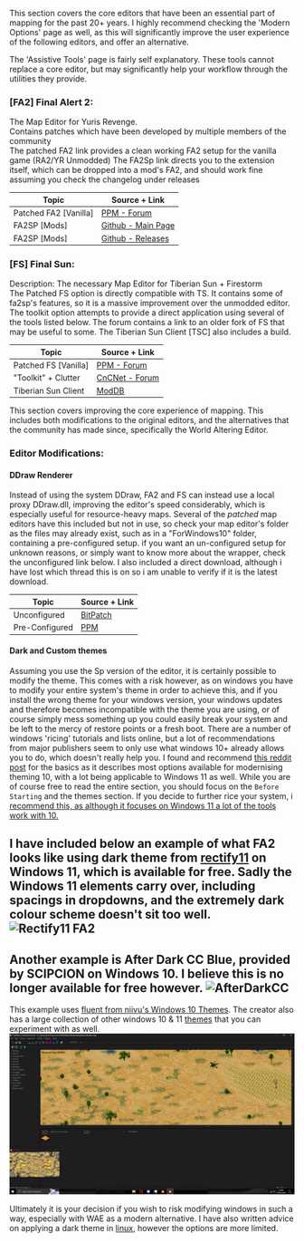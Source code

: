 This section covers the core editors that have been an essential part of mapping for the past 20+ years. I highly recommend checking the 'Modern Options' page as well, as this will significantly improve the user experience of the following editors, and offer an alternative.

The 'Assistive Tools' page is fairly self explanatory. These tools cannot replace a core editor, but may significantly help your workflow through the utilities they provide.

### [FA2] Final Alert 2:

The Map Editor for Yuris Revenge. <br />
Contains patches which have been developed by multiple members of the community <br />
The patched FA2 link provides a clean working FA2 setup for the vanilla game (RA2/YR Unmodded)
The FA2Sp link directs you to the extension itself, which can be dropped into a mod's FA2, and should work fine assuming you check the changelog under releases <br />

| Topic | Source + Link |
| ------------ | ------------- |
| Patched FA2 [Vanilla] | [PPM - Forum](https://ppmforums.com/topic-47342/final-alert-2-yr-v102-patches/) |
| FA2SP [Mods] | [Github - Main Page](https://github.com/secsome/FA2sp)|
| FA2SP [Mods] | [Github - Releases](https://github.com/secsome/FA2sp/releases)|

### [FS] Final Sun:

Description: The necessary Map Editor for Tiberian Sun + Firestorm <br />
The Patched FS option is directly compatible with TS. It contains some of fa2sp's features, so it is a massive improvement over the unmodded editor.
The toolkit option attempts to provide a direct application using several of the tools listed below. The forum contains a link to an older fork of FS that may be useful to some.
The Tiberian Sun Client [TSC] also includes a build.

| Topic | Source + Link |
| ------------ | ------------- |
| Patched FS [Vanilla] | [PPM - Forum](https://ppmforums.com/topic-47355/finalsun-101-patches/) |
| "Toolkit" + Clutter | [CnCNet - Forum](https://forums.cncnet.org/topic/6720-final-sun-complete-fixed/) |
| Tiberian Sun Client | [ModDB](https://www.moddb.com/mods/tiberian-sun-client) |

This section covers improving the core experience of mapping. This includes both modifications to the original editors, and the alternatives that the community has made since, specifically the World Altering Editor.

### Editor Modifications:
#### DDraw Renderer

Instead of using the system DDraw, FA2 and FS can instead use a local proxy DDraw.dll, improving the editor's speed considerably, which is especially useful for resource-heavy maps.
Several of the *patched* map editors have this included but not in use, so check your map editor's folder as the files may already exist, such as in a "ForWindows10" folder, containing a pre-configured setup. if you want an un-configured setup for unknown reasons, or simply want to know more about the wrapper, check the unconfigured link below. I also included a direct download, although i have lost which thread this is on so i am unable to verify if it is the latest download.

| Topic | Source + Link |
| ------------ | ------------- |
| Unconfigured  |[BitPatch](http://bitpatch.com/ddwrapper.html)|
| Pre-Configured|[PPM](https://ppmforums.com/download.php?id=72031&sid=5b50cb3c1696d792adb195e4360b46fd)|

#### Dark and Custom themes

Assuming you use the Sp version of the editor, it is certainly possible to modify the theme. This comes with a risk however, as on windows you have to modify your entire system's theme in order to achieve this, and if you install the wrong theme for your windows version, your windows updates and therefore becomes incompatible with the theme you are using, or of course simply mess something up you could easily break your system and be left to the mercy of restore points or a fresh boot. There are a number of windows 'ricing' tutorials and lists online, but a lot of recommendations from major publishers seem to only use what windows 10+ already allows you to do, which doesn't really help you. I found and recommend [this reddit post](https://www.reddit.com/r/Windows10/comments/168y7dn/ultimate_simplified_guide_how_to_make_windows_10/) for the basics as it describes most options available for modernising theming 10, with a lot being applicable to Windows 11 as well. While you are of course free to read the entire section, you should focus on the `Before Starting` and the themes section.  If you decide to further rice your system, i [recommend this, as although it focuses on Windows 11 a lot of the tools work with 10.](https://github.com/twonth/winning-at-windows)

I have included below an example of what FA2 looks like using dark theme from [rectify11](https://rectify11.net) on Windows 11, which is available for free. Sadly the Windows 11 elements carry over, including spacings in dropdowns, and the extremely dark colour scheme doesn't sit too well.
![Rectify11 FA2](Assets/win11_themed.png)
---
Another example is After Dark CC Blue, provided by SCIPCION on Windows 10. I believe this is no longer available for free however.
![AfterDarkCC](Assets/after_dark_cc.png)
---
This example uses [fluent from niivu's Windows 10 Themes](https://github.com/niivu/Windows-10-themes). The creator also has a large collection of other windows 10 & 11 [themes](https://www.deviantart.com/niivu/gallery) that you can experiment with as well.
![Win10_Fluent](Assets/fluent.png)

Ultimately it is your decision if you wish to risk modifying windows in such a way, especially with WAE as a modern alternative. I have also written advice on applying a dark theme in [linux](linuxtools.md), however the options are more limited.
